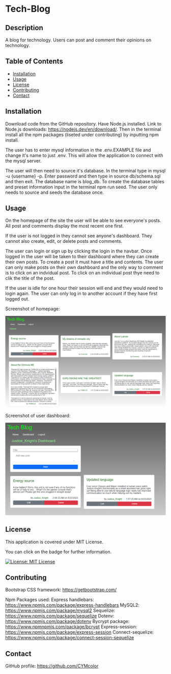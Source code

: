 # Tech-Blog

## Description
A blog for technology. Users can post and comment their opinions on technology.

## Table of Contents
- [Installation](#installation)
- [Usage](#usage)
- [License](#license)
- [Contributing](#contributing)
- [Contact](#contact)

## Installation
Download code from the GitHub repository. Have Node.js installed. Link to Node.js downloads: https://nodejs.dev/en/download/. Then in the terminal install all the npm packages (liseted under contributing) by inputting npm install. 

The user has to enter mysql information in the .env.EXAMPLE file and change it's name to just .env. This will allow the application to connect with the mysql server. 

The user will then need to source it's database. In the terminal type in mysql -u {username} -p. Enter password and then type in source db/schema.sql and then exit. The database name is blog_db. To create the database tables and preset information input in the terminal npm run seed. The user only needs to source and seeds the database once.

## Usage
On the homepage of the site the user will be able to see everyone's posts. All post and comments display the most recent one first.

If the user is not logged in they cannot see anyone's dashboard. They cannot also create, edit, or delete posts and comments.

The user can login or sign up by clicking the login in the navbar. Once logged in the user will be taken to their dashboard where they can create their own posts. To create a post it must have a title and contents. The user can only make posts on their own dashboard and the only way to comment is to click on an indvidual post. To click on an individual post thye need to clik the title of the post. 

If the user is idle for one hour their session will end and they would need to login again. The user can only log in to another account if they have first logged out.

Screenshot of homepage: 

![the blog's homepage](./public/images/home.png)

Screenshot of user dashboard: 

![the blog's dashboard](./public/images/dashboard.PNG)

## License
 This application is covered under MIT License.

You can click on the badge for further information.

[![License: MIT License](https://img.shields.io/badge/License-MIT_License-blue.svg)](https://opensource.org/licenses/MIT)

## Contributing
Bootstrap CSS framework: https://getbootstrap.com/

Npm Packages used:
    Express handlebars: https://www.npmjs.com/package/express-handlebars
    MySQL2: https://www.npmjs.com/package/mysql2
    Sequelize: https://www.npmjs.com/package/sequelize
    Dotenv: https://www.npmjs.com/package/dotenv
    Bycrypt package: https://www.npmnpmjs.com/package/bcrypt
    Express-session: https://www.npmjs.com/package/express-session
    Connect-sequelize: https://www.npmjs.com/package/connect-session-sequelize

## Contact
GitHub profile: https://github.com/CYMcolor
